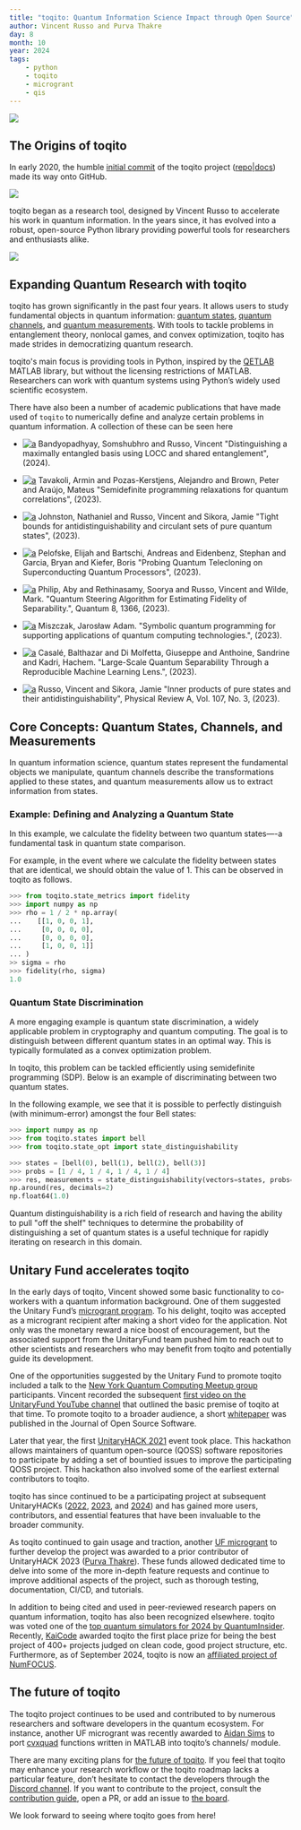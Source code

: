 ```yaml
---
title: "toqito: Quantum Information Science Impact through Open Source"
author: Vincent Russo and Purva Thakre
day: 8
month: 10
year: 2024
tags:
    - python
    - toqito
    - microgrant
    - qis
---
```


![](/images/toqito_logo.png)

## The Origins of toqito
In early 2020, the humble [initial
commit](https://github.com/vprusso/toqito/commit/a2f2449c4b9de81becff41cb25f1bca3fa180e8b) of the toqito project
([repo](https://github.com/vprusso/toqito)|[docs](https://toqito.readthedocs.io/en/latest/index.html)) made its way onto
GitHub.

![](/images/toqito_first_commit.png)

toqito began as a research tool, designed by Vincent Russo to accelerate his work in quantum information. In the years
since, it has evolved into a robust, open-source Python library providing powerful tools for researchers and enthusiasts
alike.

![](/images/toqito_stars.png)

## Expanding Quantum Research with toqito
toqito has grown significantly in the past four years. It allows users to study fundamental objects in quantum
information: [quantum states](https://toqito.readthedocs.io/en/latest/intro_tutorial.html#states), 
[quantum channels](https://toqito.readthedocs.io/en/latest/intro_tutorial.html#channels), and 
[quantum measurements](https://toqito.readthedocs.io/en/latest/intro_tutorial.html#measurements). With tools to tackle
problems in entanglement theory, nonlocal games, and convex optimization, toqito has made strides in democratizing
quantum research.

toqito's main focus is providing tools in Python, inspired by the [QETLAB](https://qetlab.com/) MATLAB library, but
without the licensing restrictions of MATLAB. Researchers can work with quantum systems using Python’s widely used
scientific ecosystem.

There have also been a number of academic publications that have made used of `toqito` to numerically define and analyze
certain problems in quantum information. A collection of these can be seen here

- [![a](https://img.shields.io/static/v1?label=arXiv&message=2406.13430&color=inactive&style=flat-square)](https://arxiv.org/abs/2406.13430) Bandyopadhyay, Somshubhro and Russo, Vincent
"Distinguishing a maximally entangled basis using LOCC and shared entanglement", (2024).

- [![a](https://img.shields.io/static/v1?label=arXiv&message=2307.2551&color=inactive&style=flat-square)](https://arxiv.org/abs/2307.02551) Tavakoli, Armin and Pozas-Kerstjens, Alejandro and Brown, Peter and Araújo, Mateus
"Semidefinite programming relaxations for quantum correlations", (2023).

- [![a](https://img.shields.io/static/v1?label=arXiv&message=2311.17047&color=inactive&style=flat-square)](https://arxiv.org/abs/2311.17047) Johnston, Nathaniel and Russo, Vincent and Sikora, Jamie
"Tight bounds for antidistinguishability and circulant sets of pure quantum states", (2023).

- [![a](https://img.shields.io/static/v1?label=arXiv&message=2308.15579&color=inactive&style=flat-square)](https://arxiv.org/abs/2308.15579) Pelofske, Elijah and Bartschi, Andreas and Eidenbenz, Stephan and Garcia, Bryan and Kiefer, Boris
"Probing Quantum Telecloning on Superconducting Quantum Processors", (2023).
 
- [![a](https://img.shields.io/static/v1?label=arXiv&message=2303.07911&color=inactive&style=flat-square)](https://arxiv.org/abs/2303.07911) Philip, Aby and Rethinasamy, Soorya and Russo, Vincent and Wilde, Mark. 
"Quantum Steering Algorithm for Estimating Fidelity of Separability.", Quantum 8, 1366, (2023).

- [![a](https://img.shields.io/static/v1?label=arXiv&message=2302.09401&color=inactive&style=flat-square)](https://arxiv.org/abs/2302.09401) Miszczak, Jarosław Adam. 
"Symbolic quantum programming for supporting applications of quantum computing technologies.", (2023).

- [![a](https://img.shields.io/static/v1?label=arXiv&message=2306.09444&color=inactive&style=flat-square)](https://arxiv.org/abs/2306.09444) Casalé, Balthazar and Di Molfetta, Giuseppe and Anthoine, Sandrine and Kadri, Hachem. 
"Large-Scale Quantum Separability Through a Reproducible Machine Learning Lens.", (2023).

- [![a](https://img.shields.io/static/v1?label=arXiv&message=2206.08313&color=inactive&style=flat-square)](https://arxiv.org/abs/2206.08313) Russo, Vincent and Sikora, Jamie "Inner products of pure states and their antidistinguishability", Physical Review A, Vol. 107, No. 3, (2023).

## Core Concepts: Quantum States, Channels, and Measurements
In quantum information science, quantum states represent the fundamental objects we manipulate, quantum channels
describe the transformations applied to these states, and quantum measurements allow us to extract information from
states.

### Example: Defining and Analyzing a Quantum State
In this example, we calculate the fidelity between two quantum states—-a fundamental task in quantum state comparison.

For example, in the event where we calculate the fidelity between states that are identical, we should obtain the value
of 1. This can be observed in toqito as follows.

```py
>>> from toqito.state_metrics import fidelity
>>> import numpy as np
>>> rho = 1 / 2 * np.array(
...    [[1, 0, 0, 1],
...     [0, 0, 0, 0],
...     [0, 0, 0, 0],
...     [1, 0, 0, 1]]
... )
>> sigma = rho
>>> fidelity(rho, sigma)
1.0
```

### Quantum State Discrimination
A more engaging example is quantum state discrimination, a widely applicable problem in cryptography and quantum
computing. The goal is to distinguish between different quantum states in an optimal way. This is typically formulated
as a convex optimization problem.

In toqito, this problem can be tackled efficiently using semidefinite programming (SDP). Below is an example of
discriminating between two quantum states.

In the following example, we see that it is possible to perfectly distinguish (with minimum-error) amongst the four Bell
states:

```py
>>> import numpy as np
>>> from toqito.states import bell
>>> from toqito.state_opt import state_distinguishability

>>> states = [bell(0), bell(1), bell(2), bell(3)]
>>> probs = [1 / 4, 1 / 4, 1 / 4, 1 / 4]
>>> res, measurements = state_distinguishability(vectors=states, probs=probs, primal_dual="primal")
np.around(res, decimals=2)
np.float64(1.0)
```

Quantum distinguishability is a rich field of research and having the ability to pull "off the shelf" techniques to
determine the probability of distinguishing a set of quantum states is a useful technique for rapidly iterating on
research in this domain.

## Unitary Fund accelerates toqito

In the early days of toqito, Vincent showed some basic functionality to co-workers with a quantum information
background. One of them suggested the Unitary Fund’s [microgrant program](https://unitary.fund/grants/). To his delight,
toqito was accepted as a microgrant recipient after making a short video for the application. Not only was the monetary
reward a nice boost of encouragement, but the associated support from the UnitaryFund team pushed him to reach out to
other scientists and researchers who may benefit from toqito and potentially guide its development. 

One of the opportunities suggested by the Unitary Fund to promote toqito included a talk to the  [New York Quantum
Computing Meetup group](https://www.meetup.com/new-york-quantum-computing-meetup/) participants. Vincent recorded the
subsequent [first video on the UnitaryFund YouTube channel](https://www.youtube.com/watch?v=6R7qSszJwBI) that outlined
the basic premise of toqito at that time. To promote toqito to a broader audience, a short
[whitepaper](https://joss.theoj.org/papers/10.21105/joss.03082) was published in the Journal of Open Source Software.

Later that year, the first [UnitaryHACK 2021](https://unitary.fund/posts/unitaryhack2021/) event took place. This
hackathon allows maintainers of quantum open-source (QOSS) software repositories to participate by adding a set of
bountied issues to improve the participating QOSS project. This hackathon also involved some of the earliest external
contributors to toqito. 

toqito has since continued to be a participating project at subsequent UnitaryHACKs
([2022](https://unitary.fund/posts/2022unitaryhack/), [2023](https://unitary.fund/posts/2023_unitaryhack/), and
[2024](https://unitaryhack.dev/)) and has gained more users, contributors, and essential features that have been
invaluable to the broader community. 

As toqito continued to gain usage and traction, another [UF microgrant](https://unitary.fund/grants/) to further develop
the project was awarded to a prior contributor of UnitaryHACK 2023 ([Purva Thakre](https://github.com/purva-thakre)).
These funds allowed dedicated time to delve into some of the more in-depth feature requests and continue to improve
additional aspects of the project, such as thorough testing, documentation, CI/CD, and tutorials.

In addition to being cited and used in peer-reviewed research papers on quantum information, toqito has also been
recognized elsewhere. toqito was voted one of the [top quantum simulators for 2024 by
QuantumInsider](https://thequantuminsider.com/2022/06/14/top-63-quantum-computer-simulators-for-2022/). Recently,
[KaiCode](https://www.kaicode.org/2024.html) awarded toqito the first place prize for being the best project of 400+
projects judged on clean code, good project structure, etc. Furthermore, as of September 2024, toqito is now an
[affiliated project of NumFOCUS](https://numfocus.medium.com/august-september-project-updates-e3dac6f86aa8).

## The future of toqito

The toqito project continues to be used and contributed to by numerous researchers and software developers in the
quantum ecosystem. For instance, another UF microgrant was recently awarded to [Aidan
Sims](https://www.linkedin.com/in/aidan-sims) to port [cvxquad](https://github.com/hfawzi/cvxquad) functions written in
MATLAB into toqito’s channels/ module.

There are many exciting plans for [the future of toqito](https://github.com/vprusso/toqito/wiki). If you feel that
toqito may enhance your research workflow or the toqito roadmap lacks a particular feature, don’t hesitate to contact
the developers through the [Discord channel](https://discord.com/channels/764231928676089909/1172282184833454090). If
you want to contribute to the project, consult the [contribution
guide](https://toqito.readthedocs.io/en/latest/contributing.html), open a PR, or add an issue to [the
board](https://github.com/vprusso/toqito/issues).

We look forward to seeing where toqito goes from here!